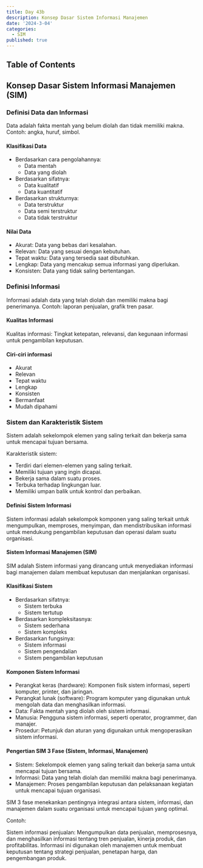 ```yaml
---
title: Day 43b
description: Konsep Dasar Sistem Informasi Manajemen
date: '2024-3-04'
categories:
  - SIM
published: true
---
```


## Table of Contents

## Konsep Dasar Sistem Informasi Manajemen (SIM)

### Definisi Data dan Informasi

Data adalah fakta mentah yang belum diolah dan tidak memiliki makna. Contoh: angka, huruf, simbol.

#### Klasifikasi Data

- Berdasarkan cara pengolahannya:
  - Data mentah
  - Data yang diolah
- Berdasarkan sifatnya:
  - Data kualitatif
  - Data kuantitatif
- Berdasarkan strukturnya:
  - Data terstruktur
  - Data semi terstruktur
  - Data tidak terstruktur

#### Nilai Data

- Akurat: Data yang bebas dari kesalahan.
- Relevan: Data yang sesuai dengan kebutuhan.
- Tepat waktu: Data yang tersedia saat dibutuhkan.
- Lengkap: Data yang mencakup semua informasi yang diperlukan.
- Konsisten: Data yang tidak saling bertentangan.

### Definisi Informasi

Informasi adalah data yang telah diolah dan memiliki makna bagi penerimanya. Contoh: laporan penjualan, grafik tren pasar.

#### Kualitas Informasi

Kualitas informasi: Tingkat ketepatan, relevansi, dan kegunaan informasi untuk pengambilan keputusan.

#### Ciri-ciri informasi

- Akurat
- Relevan
- Tepat waktu
- Lengkap
- Konsisten
- Bermanfaat
- Mudah dipahami

### Sistem dan Karakteristik Sistem

Sistem adalah sekelompok elemen yang saling terkait dan bekerja sama untuk mencapai tujuan bersama.

Karakteristik sistem:

- Terdiri dari elemen-elemen yang saling terkait.
- Memiliki tujuan yang ingin dicapai.
- Bekerja sama dalam suatu proses.
- Terbuka terhadap lingkungan luar.
- Memiliki umpan balik untuk kontrol dan perbaikan.

#### Definisi Sistem Informasi

Sistem informasi adalah sekelompok komponen yang saling terkait untuk mengumpulkan, memproses, menyimpan, dan mendistribusikan informasi untuk mendukung pengambilan keputusan dan operasi dalam suatu organisasi.

#### Sistem Informasi Manajemen (SIM)

SIM adalah Sistem informasi yang dirancang untuk menyediakan informasi bagi manajemen dalam membuat keputusan dan menjalankan organisasi.

#### Klasifikasi Sistem

- Berdasarkan sifatnya:
  - Sistem terbuka
  - Sistem tertutup
- Berdasarkan kompleksitasnya:
  - Sistem sederhana
  - Sistem kompleks
- Berdasarkan fungsinya:
  - Sistem informasi
  - Sistem pengendalian
  - Sistem pengambilan keputusan

#### Komponen Sistem Informasi

- Perangkat keras (hardware): Komponen fisik sistem informasi, seperti komputer, printer, dan jaringan.
- Perangkat lunak (software): Program komputer yang digunakan untuk mengolah data dan menghasilkan informasi.
- Data: Fakta mentah yang diolah oleh sistem informasi.
- Manusia: Pengguna sistem informasi, seperti operator, programmer, dan manajer.
- Prosedur: Petunjuk dan aturan yang digunakan untuk mengoperasikan sistem informasi.

#### Pengertian SIM 3 Fase (Sistem, Informasi, Manajemen)

- Sistem: Sekelompok elemen yang saling terkait dan bekerja sama untuk mencapai tujuan bersama.
- Informasi: Data yang telah diolah dan memiliki makna bagi penerimanya.
- Manajemen: Proses pengambilan keputusan dan pelaksanaan kegiatan untuk mencapai tujuan organisasi.

SIM 3 fase menekankan pentingnya integrasi antara sistem, informasi, dan manajemen dalam suatu organisasi untuk mencapai tujuan yang optimal.

Contoh:

Sistem informasi penjualan: Mengumpulkan data penjualan, memprosesnya, dan menghasilkan informasi tentang tren penjualan, kinerja produk, dan profitabilitas. Informasi ini digunakan oleh manajemen untuk membuat keputusan tentang strategi penjualan, penetapan harga, dan pengembangan produk.
